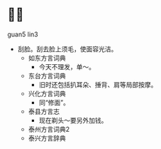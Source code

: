 # 𠈑脸
guan5 lin3
+ 刮脸。刮去脸上须毛，使面容光洁。
  * 如东方言词典
    - 今天不理发，单～。
  * 东台方言词典
    + 旧时还包括扒耳朵、捶背、肩等局部按摩。
  * 兴化方言词典
    + 同“修面”。
  * 泰县方言志
    - 现在剃头～要另外加钱。
  * 泰州方言词典2
  * 泰兴方言辞典
